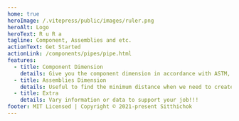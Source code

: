 ```yaml
---
home: true
heroImage: /.vitepress/public/images/ruler.png
heroAlt: Logo
heroText: R u R a
tagline: Component, Assemblies and etc.
actionText: Get Started
actionLink: /components/pipes/pipe.html
features:
  - title: Component Dimension
    details: Give you the component dimension in accordance with ASTM, JIS or other international standard.
  - title: Assemblies Dimension
    details: Useful to find the minimum distance when we need to create a new piping route or modify an existing one.
  - title: Extra
    details: Vary information or data to support your job!!!
footer: MIT Licensed | Copyright © 2021-present Sitthichok
---
```

